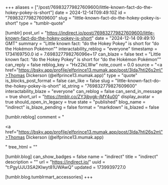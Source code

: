 +++
aliases = ["/post/769832779827609600/little-known-fact-do-the-hokey-pokey-is-short"]
date = 2024-12-14T09:49:10Z
id = "769832779827609600"
slug = "little-known-fact-do-the-hokey-pokey-is-short"
type = "tumblr-quote"

[tumblr]
post_url = "https://indirect.io/post/769832779827609600/little-known-fact-do-the-hokey-pokey-is-short"
date = "2024-12-14 09:49:10 GMT"
summary = "Little known fact: “do the Hokey Pokey” is short for “do the Hokémon Pokémon”"
interactability_reblog = "everyone"
timestamp = 1734169750.0
id = 7.698327798276096e+17
can_blaze = false
text = "Little known fact: “do the Hokey Pokey” is short for “do the Hokémon Pokémon”"
can_reply = false
reblog_key = "Hx22kLWw"
note_count = 0.0
source = "<a href=\"https://bsky.app/profile/elfprince13.mumak.app/post/3lda7hti26s2m\">Thomas Dickerson (@elfprince13.mumak.app)</a>"
type = "quote"
is_blocks_post_format = false
can_like = false
slug = "little-known-fact-do-the-hokey-pokey-is-short"
id_string = "769832779827609600"
interactability_blaze = "everyone"
can_reblog = false
can_send_in_message = true
short_url = "https://tmblr.co/ZY3jbygk-jMY4u00"
display_avatar = true
should_open_in_legacy = true
state = "published"
blog_name = "indirect"
is_blaze_pending = false
format = "markdown"
is_blazed = false

[tumblr.reblog]
comment = "<p><a href=\"https://bsky.app/profile/elfprince13.mumak.app/post/3lda7hti26s2m\">Thomas Dickerson (@elfprince13.mumak.app)</a></p>"
tree_html = ""

[tumblr.blog]
can_show_badges = false
name = "indirect"
title = "indirect"
description = ""
url = "https://indirect.io/"
uuid = "t:PgyUJU3SA2Klwyt81UWAwQ"
updated = 1739939727.0

[tumblr.blog.tumblrmart_accessories]
+++
